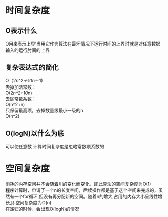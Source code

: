 # 时间复杂度
## O表示什么
O用来表示上界’当用它作为算法在最坏情况下运行时间的上界时就是对任意数据输入的运行肘间的上界

## 复杂表达式的简化
O（2*n^2＋10*n＋1)\
去掉加法常数：\
O(2*n^2+10*n)\
去除常数系数：\
O(n^2+n)\
只保留最高项，去掉数量级最小一级的n\
O(n^2)

## O(logN)以什么为底
可以使任意数
计算时间复杂度是忽略常数项系数的

# 空间复杂度
消耗的内存空间并不会随着川的变化而变化，即此算法的空间复杂度为O(1)\
程序计算时，申请了一个n的长度空间，后续操作都是基于这个空间来完成的，虽然有一个for循环,但没有再分配新的空间。随着n的增大,占用的内存大小呈线性增长,即空间复杂度为O(n)\
在递归的时候，会出现O(logN)的情况